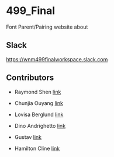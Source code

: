 # 499_Final
Font Parent/Pairing website about 

## Slack

https://wnm499finalworkspace.slack.com

## Contributors

- Raymond Shen [link](https://github.com/Raymondshen/499_Final)
- Chunjia Ouyang [link](https://github.com/chunjiaouyang/499_Final)
- Lovisa Berglund [link](https://github.com/lovisabe/499_Final)
- Dino Andrighetto [link](https://github.com/andridino/499_Final)
- Gustav [link](https://github.com/mannenpag/499_Final)

- Hamilton Cline [link](https://github.com/bronkula/499_Final)
